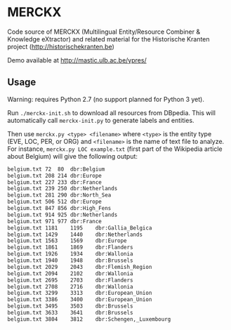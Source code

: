 # MERCKX
Code source of MERCKX (Multilingual Entity/Resource Combiner & Knowledge eXtractor) and related material for the Historische Kranten project (http://historischekranten.be)

Demo available at http://mastic.ulb.ac.be/ypres/

## Usage

Warning: requires Python 2.7 (no support planned for Python 3 yet).

Run `./merckx-init.sh` to download all resources from DBpedia. This will automatically call `merckx-init.py` to generate labels and entities.

Then use `merckx.py <type> <filename>` where `<type>` is the entity type (EVE, LOC, PER, or ORG) and `<filename>` is the name of text file to analyze.
For instance, `merckx.py LOC example.txt` (first part of the Wikipedia article about Belgium) will give the following output:

```belgium.txt	35	41	dbr:Belgium
belgium.txt	72	80	dbr:Belgium
belgium.txt	208	214	dbr:Europe
belgium.txt	227	233	dbr:France
belgium.txt	239	250	dbr:Netherlands
belgium.txt	281	290	dbr:North_Sea
belgium.txt	506	512	dbr:Europe
belgium.txt	847	856	dbr:High_Fens
belgium.txt	914	925	dbr:Netherlands
belgium.txt	971	977	dbr:France
belgium.txt	1181	1195	dbr:Gallia_Belgica
belgium.txt	1429	1440	dbr:Netherlands
belgium.txt	1563	1569	dbr:Europe
belgium.txt	1861	1869	dbr:Flanders
belgium.txt	1926	1934	dbr:Wallonia
belgium.txt	1940	1948	dbr:Brussels
belgium.txt	2029	2043	dbr:Flemish_Region
belgium.txt	2094	2102	dbr:Wallonia
belgium.txt	2695	2703	dbr:Flanders
belgium.txt	2708	2716	dbr:Wallonia
belgium.txt	3299	3313	dbr:European_Union
belgium.txt	3386	3400	dbr:European_Union
belgium.txt	3495	3503	dbr:Brussels
belgium.txt	3633	3641	dbr:Brussels
belgium.txt	3804	3812	dbr:Schengen,_Luxembourg
```
